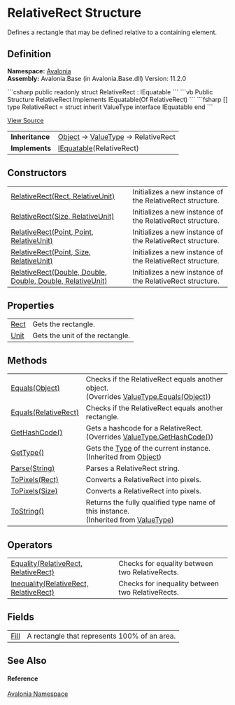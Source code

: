 # RelativeRect Structure


Defines a rectangle that may be defined relative to a containing element.



## Definition
**Namespace:** <a href="N_Avalonia">Avalonia</a>  
**Assembly:** Avalonia.Base (in Avalonia.Base.dll) Version: 11.2.0

<Tabs groupId="api-code-preview">
<TabItem value="csharp" label="C#">
```csharp
public readonly struct RelativeRect : IEquatable<RelativeRect>
```
</TabItem>
<TabItem value="vb" label="VB">
```vb
Public Structure RelativeRect
	Implements IEquatable(Of RelativeRect)
```
</TabItem>
<TabItem value="fsharp" label="F#">
```fsharp
[<SealedAttribute>]
type RelativeRect = 
    struct
        inherit ValueType
        interface IEquatable<RelativeRect>
    end
```
</TabItem>
</Tabs>



<a href="https://github.com/AvaloniaUI/Avalonia/tree/master/src/Avalonia.Base/RelativeRect.cs" title="View the source code">View Source</a>

<table>
<tr><td><strong>Inheritance</strong></td><td><a href="https://learn.microsoft.com/dotnet/api/system.object" target="_blank" rel="noopener noreferrer">Object</a>  →  <a href="https://learn.microsoft.com/dotnet/api/system.valuetype" target="_blank" rel="noopener noreferrer">ValueType</a>  →  RelativeRect</td></tr>
<tr><td><strong>Implements</strong></td><td><a href="https://learn.microsoft.com/dotnet/api/system.iequatable-1" target="_blank" rel="noopener noreferrer">IEquatable</a>(RelativeRect)</td></tr>
</table>



## Constructors
<table>
<tr>
<td><a href="M_Avalonia_RelativeRect__ctor_2">RelativeRect(Rect, RelativeUnit)</a></td>
<td>Initializes a new instance of the RelativeRect structure.</td>
</tr>
<tr>
<td><a href="M_Avalonia_RelativeRect__ctor_3">RelativeRect(Size, RelativeUnit)</a></td>
<td>Initializes a new instance of the RelativeRect structure.</td>
</tr>
<tr>
<td><a href="M_Avalonia_RelativeRect__ctor">RelativeRect(Point, Point, RelativeUnit)</a></td>
<td>Initializes a new instance of the RelativeRect structure.</td>
</tr>
<tr>
<td><a href="M_Avalonia_RelativeRect__ctor_1">RelativeRect(Point, Size, RelativeUnit)</a></td>
<td>Initializes a new instance of the RelativeRect structure.</td>
</tr>
<tr>
<td><a href="M_Avalonia_RelativeRect__ctor_4">RelativeRect(Double, Double, Double, Double, RelativeUnit)</a></td>
<td>Initializes a new instance of the RelativeRect structure.</td>
</tr>
</table>

## Properties
<table>
<tr>
<td><a href="P_Avalonia_RelativeRect_Rect">Rect</a></td>
<td>Gets the rectangle.</td>
</tr>
<tr>
<td><a href="P_Avalonia_RelativeRect_Unit">Unit</a></td>
<td>Gets the unit of the rectangle.</td>
</tr>
</table>

## Methods
<table>
<tr>
<td><a href="M_Avalonia_RelativeRect_Equals_1">Equals(Object)</a></td>
<td>Checks if the RelativeRect equals another object.<br />(Overrides <a href="https://learn.microsoft.com/dotnet/api/system.valuetype.equals" target="_blank" rel="noopener noreferrer">ValueType.Equals(Object)</a>)</td>
</tr>
<tr>
<td><a href="M_Avalonia_RelativeRect_Equals">Equals(RelativeRect)</a></td>
<td>Checks if the RelativeRect equals another rectangle.</td>
</tr>
<tr>
<td><a href="M_Avalonia_RelativeRect_GetHashCode">GetHashCode()</a></td>
<td>Gets a hashcode for a RelativeRect.<br />(Overrides <a href="https://learn.microsoft.com/dotnet/api/system.valuetype.gethashcode" target="_blank" rel="noopener noreferrer">ValueType.GetHashCode()</a>)</td>
</tr>
<tr>
<td><a href="https://learn.microsoft.com/dotnet/api/system.object.gettype" target="_blank" rel="noopener noreferrer">GetType()</a></td>
<td>Gets the <a href="https://learn.microsoft.com/dotnet/api/system.type" target="_blank" rel="noopener noreferrer">Type</a> of the current instance.<br />(Inherited from <a href="https://learn.microsoft.com/dotnet/api/system.object" target="_blank" rel="noopener noreferrer">Object</a>)</td>
</tr>
<tr>
<td><a href="M_Avalonia_RelativeRect_Parse">Parse(String)</a></td>
<td>Parses a RelativeRect string.</td>
</tr>
<tr>
<td><a href="M_Avalonia_RelativeRect_ToPixels">ToPixels(Rect)</a></td>
<td>Converts a RelativeRect into pixels.</td>
</tr>
<tr>
<td><a href="M_Avalonia_RelativeRect_ToPixels_1">ToPixels(Size)</a></td>
<td>Converts a RelativeRect into pixels.</td>
</tr>
<tr>
<td><a href="https://learn.microsoft.com/dotnet/api/system.valuetype.tostring" target="_blank" rel="noopener noreferrer">ToString()</a></td>
<td>Returns the fully qualified type name of this instance.<br />(Inherited from <a href="https://learn.microsoft.com/dotnet/api/system.valuetype" target="_blank" rel="noopener noreferrer">ValueType</a>)</td>
</tr>
</table>

## Operators
<table>
<tr>
<td><a href="M_Avalonia_RelativeRect_op_Equality">Equality(RelativeRect, RelativeRect)</a></td>
<td>Checks for equality between two RelativeRects.</td>
</tr>
<tr>
<td><a href="M_Avalonia_RelativeRect_op_Inequality">Inequality(RelativeRect, RelativeRect)</a></td>
<td>Checks for inequality between two RelativeRects.</td>
</tr>
</table>

## Fields
<table>
<tr>
<td><a href="F_Avalonia_RelativeRect_Fill">Fill</a></td>
<td>A rectangle that represents 100% of an area.</td>
</tr>
</table>

## See Also


#### Reference
<a href="N_Avalonia">Avalonia Namespace</a>  
